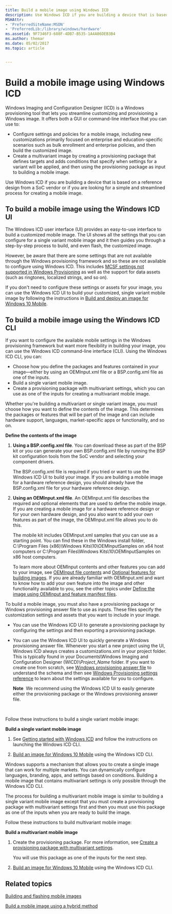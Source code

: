 ```yaml
---
title: Build a mobile image using Windows ICD
description: Use Windows ICD if you are building a device that is based on a reference design from a SoC vendor or if you are looking for a simple and streamlined process for creating a mobile image.
MSHAttr:
- 'PreferredSiteName:MSDN'
- 'PreferredLib:/library/windows/hardware'
ms.assetid: 9F7346F3-688F-4DB7-B535-1A4A86DEB3B4
ms.author: themar
ms.date: 05/02/2017
ms.topic: article


---
```


# Build a mobile image using Windows ICD


Windows Imaging and Configuration Designer (ICD) is a Windows provisioning tool that lets you streamline customizing and provisioning a Windows image. It offers both a GUI or command-line interface that you can use to:

-   Configure settings and policies for a mobile image, including new customizations primarily focused on enterprise and education-specific scenarios such as bulk enrollment and enterprise policies, and then build the customized image.
-   Create a multivariant image by creating a provisioning package that defines targets and adds conditions that specify when settings for a variant will be applied, and then using the provisioning package as input to building a mobile image.

Use Windows ICD if you are building a device that is based on a reference design from a SoC vendor or if you are looking for a simple and streamlined process for creating a mobile image.

## To build a mobile image using the Windows ICD UI


The Windows ICD user interface (UI) provides an easy-to-use interface to build a customized mobile image. The UI shows all the settings that you can configure for a single variant mobile image and it then guides you through a step-by-step process to build, and even flash, the customized image.

However, be aware that there are some settings that are not available through the Windows provisioning framework and so these are not available to configure using Windows ICD. This includes [MCSF settings not supported in Windows Provisioning](https://msdn.microsoft.com/library/windows/hardware/mt573153) as well as the support for data assets (such as ringtones, localized strings, and so on).

If you don't need to configure these settings or assets for your image, you can use the Windows ICD UI to build your customized, single variant mobile image by following the instructions in [Build and deploy an image for Windows 10 Mobile](https://msdn.microsoft.com/library/windows/hardware/dn916106).

## To build a mobile image using the Windows ICD CLI


If you want to configure the available mobile settings in the Windows provisioning framework but want more flexibility in building your image, you can use the Windows ICD command-line interface (CLI). Using the Windows ICD CLI, you can:

-   Choose how you define the packages and features contained in your image—either by using an OEMInput.xml file or a BSP.config.xml file as one of the inputs.
-   Build a single variant mobile image.
-   Create a provisioning package with multivariant settings, which you can use as one of the inputs for creating a multivariant mobile image.

Whether you're building a multivariant or single variant image, you must choose how you want to define the contents of the image. This determines the packages or features that will be part of the image and can include hardware support, languages, market-specific apps or functionality, and so on.

**Define the contents of the image**

1.  **Using a BSP.config.xml file**. You can download these as part of the BSP kit or you can generate your own BSP.config.xml file by running the BSP kit configuration tools from the SoC vendor and selecting your component drivers.

    The BSP.config.xml file is required if you tried or want to use the Windows ICD UI to build your image. If you are building a mobile image for a hardware reference design, you should already have the BSP.config.xml file for your hardware reference design.

2.  **Using an OEMInput.xml file**. An OEMInput.xml file describes the required and optional elements that are used to define the mobile image. If you are creating a mobile image for a hardware reference design or for your own hardware design, and you also want to add your own features as part of the image, the OEMInput.xml file allows you to do this.

    The mobile kit includes OEMInput.xml samples that you can use as a starting point. You can find these in the Windows install folder, C:\\Program Files (x86)\\Windows Kits\\10\\OEMInputSamples on x64 host computers or C:\\Program Files\\Windows Kits\\10\\OEMInputSamples on x86 host computers.

    To learn more about OEMInput contents and other features you can add to your image, see [OEMInput file contents](oeminput-file-contents.md) and [Optional features for building images](optional-features-for-building-images.md). If you are already familiar with OEMInput.xml and want to know how to add your own feature into the image and other functionality available to you, see the other topics under [Define the image using OEMInput and feature manifest files](define-the-image-using-oeminput-and-feature-manifest-files.md).

To build a mobile image, you must also have a provisioning package or Windows provisioning answer file to use as inputs. These files specify the customization settings and assets that you want to include in your image.

-   You can use the Windows ICD UI to generate a provisioning package by configuring the settings and then exporting a provisioning package.

-   You can use the Windows ICD UI to quickly generate a Windows provisioning answer file. Whenever you start a new project using the UI, Windows ICD always creates a customizations.xml in your project folder. This is typically found in your Documents\\Windows Imaging and Configuration Designer (WICD)\\*Project\_Name* folder. If you want to create one from scratch, see [Windows provisioning answer file](https://msdn.microsoft.com/library/windows/hardware/dn916153) to understand the schema and then see [Windows Provisioning settings reference](https://msdn.microsoft.com/library/windows/hardware/dn953942) to learn about the settings available for you to configure.

    **Note**  We recommend using the Windows ICD UI to easily generate either the provisioning package or the Windows provisioning answer file.

     

Follow these instructions to build a single variant mobile image:

**Build a single variant mobile image**

1.  See [Getting started with Windows ICD](https://msdn.microsoft.com/library/windows/hardware/dn916112) and follow the instructions on launching the Windows ICD CLI.

2.  [Build an image for Windows 10 Mobile](https://msdn.microsoft.com/library/windows/hardware/dn916115#to_build_a_mobile_image) using the Windows ICD CLI.

Windows supports a mechanism that allows you to create a single image that can work for multiple markets. You can dynamically configure languages, branding, apps, and settings based on conditions. Building a mobile image that contains multivariant settings is only possible through the Windows ICD CLI.

The process for building a multivariant mobile image is similar to building a single variant mobile image except that you must create a provisioning package with multivariant settings first and then you must use this package as one of the inputs when you are ready to build the image.

Follow these instructions to build multivariant mobile image:

**Build a multivariant mobile image**

1.  Create the provisioning package. For more information, see [Create a provisioning package with multivariant settings](https://msdn.microsoft.com/library/windows/hardware/dn916108).

    You will use this package as one of the inputs for the next step.

2.  [Build an image for Windows 10 Mobile](https://msdn.microsoft.com/library/windows/hardware/dn916115#to_build_a_mobile_image) using the Windows ICD CLI.

## Related topics


[Building and flashing mobile images](building-and-flashing-images.md)

[Build a mobile image using a hybrid method](build-a-mobile-image-using-windows-provisioning-and-mcsf-answer-files.md)

 

 








